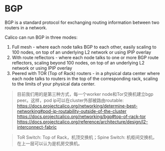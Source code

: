 

# BGP
BGP is a standard protocol for exchanging routing information between two routers in a network.

Calico can run BGP in three modes:
1. Full mesh - where each node talks BGP to each other, easily scaling to 100 nodes, 
   on top of an underlying L2 network or using IPIP overlay 
2. With route reflectors - where each node talks to one or more BGP route reflectors, scaling beyond 100 nodes, 
   on top of an underlying L2 network or using IPIP overlay
3. Peered with TOR (Top of Rack) routers - in a physical data center where each node talks to routers in the top of the corresponding rack, 
   scaling to the limits of your physical data center.
   
> 目前我们用的是第三种方式，每一个worker node和Tor交换机建立bgp peer。这样，pod ip可以在cluster外部被路由routable:
> https://docs.projectcalico.org/networking/determine-best-networking#pod-ip-routability-outside-of-the-cluster
> https://docs.projectcalico.org/networking/bgp#top-of-rack-tor
> https://docs.projectcalico.org/reference/architecture/design/l2-interconnect-fabric

> ToR Switch: Top of Rack，机顶交换机；Spine Switch: 机柜间交换机，在上一层可以认为是机房交换机。
